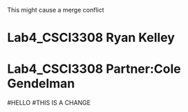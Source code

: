 This might cause a merge conflict
# Lab4_CSCI3308 Ryan Kelley
# Lab4_CSCI3308 Partner:Cole Gendelman
#HELLO
#THIS IS A CHANGE


